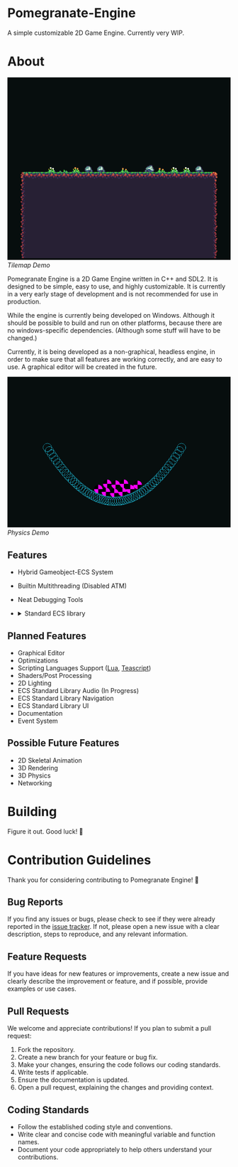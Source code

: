 # Pomegranate-Engine
A simple customizable 2D Game Engine. Currently very WIP.

# About

![Tilemap Demo](img/tilemap_demo.png) *Tilemap Demo*

Pomegranate Engine is a 2D Game Engine written in C++ and SDL2. It is designed to be simple, easy to use, and highly customizable. 
It is currently in a very early stage of development and is not recommended for use in production.

While the engine is currently being developed on Windows. Although it should be possible to build and run on other platforms, 
because there are no windows-specific dependencies. (Although some stuff will have to be changed.)

Currently, it is being developed as a non-graphical, headless engine, in order to make sure that all features are working correctly, and are easy to use.
A graphical editor will be created in the future.

![Tilemap Demo](img/physics_demo.png) *Physics Demo*

## Features
- Hybrid Gameobject-ECS System
- Builtin Multithreading (Disabled ATM)
- Neat Debugging Tools
- <details>
  <summary>Standard ECS library</summary>

    - [x] Transform
    - [x] Transform Links
    - [x] Sprite Renderer
    - [x] Frame Animation Sprite Renderer
    - [x] Collision (Circle Only WIP)
    - [x] Rigidbody
    - [x] Tilemap (No Collision)
    - [x] Debug Circles
    - [x] Text

</details>

## Planned Features
- Graphical Editor
- Optimizations
- Scripting Languages Support ([Lua](https://github.com/lua/lua), [Teascript](https://github.com/RevengerWizard/teascript))
- Shaders/Post Processing
- 2D Lighting
- ECS Standard Library Audio (In Progress)
- ECS Standard Library Navigation
- ECS Standard Library UI
- Documentation
- Event System
## Possible Future Features
- 2D Skeletal Animation
- 3D Rendering
- 3D Physics
- Networking

# Building

Figure it out. Good luck! 🥰



# Contribution Guidelines

Thank you for considering contributing to Pomegranate Engine! 🙌

## Bug Reports

If you find any issues or bugs, please check to see if they were already reported in the [issue tracker](https://github.com/Pomegranate-Engine/Pomegranate-Engine/issues). 
If not, please open a new issue with a clear description, steps to reproduce, and any relevant information.

## Feature Requests

If you have ideas for new features or improvements, create a new issue and clearly describe the improvement or feature, 
and if possible, provide examples or use cases.

## Pull Requests

We welcome and appreciate contributions! If you plan to submit a pull request:

1. Fork the repository.
2. Create a new branch for your feature or bug fix.
3. Make your changes, ensuring the code follows our coding standards.
4. Write tests if applicable.
5. Ensure the documentation is updated.
6. Open a pull request, explaining the changes and providing context.

## Coding Standards

- Follow the established coding style and conventions.
- Write clear and concise code with meaningful variable and function names.
- Document your code appropriately to help others understand your contributions.